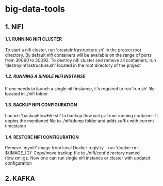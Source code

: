# big-data-tools

## 1. NIFI

#### 1.1. RUNNING NIFI CLUSTER

To start a nifi cluster, run 'createInfrastructure.sh' in the project root directory. 
By default nifi containers will be available on the range of ports from 30090 to 30092.
To destroy nifi cluster and remove all containers, run 'destroyInfrastructure.sh' located in the root directory of the project
 
 
##### 1.2. RUNNING A SINGLE NIFI INSTANSE

If one needs to launch a single nifi instance, it's required to run 'run.sh' file located in ./nifi folder.   


#### 1.3. BACKUP NIFI CONFIGURATION

Launch 'backupFlowFile.sh' to backup flow.xml.gz from running container.
It copies the mentioned file to ./nifi/dump folder and adds suffix with current timestamp


#### 1.4. RESTORE NIFI CONFIGURATION

Remove 'mynifi' image from local Docker registry  - run 'docker rmi ${IMAGE_ID}' 
Copy/move backup file to ./nifi/conf directory named flow.xml.gz.
Now one can run single nifi instance or cluster with updated configuration


## 2. KAFKA

